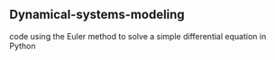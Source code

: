 ## Dynamical-systems-modeling

 code using the Euler method to solve a simple differential equation in Python
